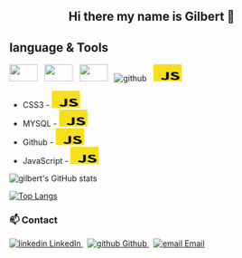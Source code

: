 
<center><h2> Hi there my name is Gilbert 👋</p></center>

## language & Tools

<p>
  <a>
    <img src = "https://cdn0.iconfinder.com/data/icons/social-network-7/50/22-512.png" width="50px" height="30px">
  </a>&nbsp;
  <a>
    <img src = "https://cdn1.iconfinder.com/data/icons/social-icon-2-1/512/social_style_2_css3-512.png" width="50px" height="30px">
  </a>&nbsp;
  
  <a>
    <img src = "https://camo.githubusercontent.com/0d09f679baeba2c1e0e2112c00f4f49d5dceff7468b2657507a719e0e09313d3/68747470733a2f2f696d672e736869656c64732e696f2f62616467652f2d4d7953514c2d626c61636b3f7374796c653d666c61742d636972636c65266c6f676f3d6d7973716c" width="50px" height="30px">
  </a>&nbsp;
  <a>
    <img src = "https://mpng.subpng.com/20180824/ktx/kisspng-mysql-workbench-computer-icons-logo-portable-netwo-thezedt-tech-tips-and-random-thoughts-5b80352110ca84.1955496015351288650688.jpg" alt="github">
  </a>&nbsp;
  <a>
    <img src = "https://github.com/100jared/100jared/blob/main/js.png" width="50px" height="30px">
  </a>&nbsp;
  
* CSS3 - <img src = "https://github.com/100jared/100jared/blob/main/js.png" width="50px" height="30px">
* MYSQL - <img src = "https://github.com/100jared/100jared/blob/main/js.png" width="50px" height="30px">
* Github - <img src = "https://github.com/100jared/100jared/blob/main/js.png" width="50px" height="30px">
* JavaScript - <img src = "https://github.com/100jared/100jared/blob/main/js.png" width="50px" height="30px">
</p>



![gilbert's GitHub stats](https://github-readme-stats.vercel.app/api?username=100jared&show_icons=true&theme=radical)

[![Top Langs](https://github-readme-stats.vercel.app/api/top-langs/?username=100jared&layout=grid)](https://github.com/100jared/github-readme-stats)



### 📫 Contact

<p>
  <a href="https://www.linkedin.com/[removed]" rel="nofollow noreferrer">
    <img src="https://i.stack.imgur.com/gVE0j.png" alt="linkedin"> LinkedIn
  </a> &nbsp; 
  <a href="https://github.com/[removed]" rel="nofollow noreferrer">
    <img src="https://i.stack.imgur.com/tskMh.png" alt="github"> Github
  </a>&nbsp; 
  <a href="https://email.com/[removed]" rel="nofollow noreferrer">
    <img src="https://cdn-icons-png.flaticon.com/512/732/732200.png" alt="email" width="20px" height="20px"> Email
  </a>
</p>
<!---
100jared/100jared is a ✨ special ✨ repository because its `README.md` (this file) appears on your GitHub profile.
You can click the Preview link to take a look at your changes.
--->
